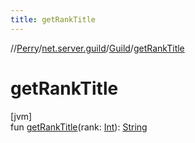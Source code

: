 ```yaml
---
title: getRankTitle
---
```

//[Perry](../../../index.html)/[net.server.guild](../index.html)/[Guild](index.html)/[getRankTitle](get-rank-title.html)



# getRankTitle



[jvm]\
fun [getRankTitle](get-rank-title.html)(rank: [Int](https://kotlinlang.org/api/latest/jvm/stdlib/kotlin/-int/index.html)): [String](https://kotlinlang.org/api/latest/jvm/stdlib/kotlin/-string/index.html)




